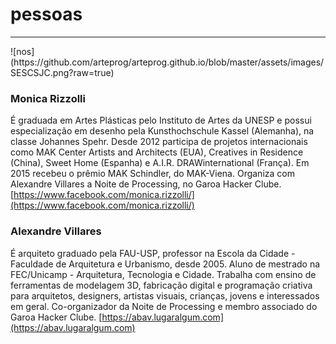 # pessoas
<hr>
![nos](https://github.com/arteprog/arteprog.github.io/blob/master/assets/images/SESCSJC.png?raw=true)

### Monica Rizzolli
É graduada em Artes Plásticas pelo Instituto de Artes da UNESP e possui especialização em desenho pela Kunsthochschule Kassel (Alemanha), na classe Johannes Spehr. Desde 2012 participa de projetos internacionais como MAK Center Artists and Architects (EUA), Creatives in Residence (China), Sweet Home (Espanha) e A.I.R. DRAWinternational (França). Em 2015 recebeu o prêmio MAK Schindler, do MAK-Viena. Organiza com Alexandre Villares a Noite de Processing, no Garoa Hacker Clube.
[https://www.facebook.com/monica.rizzolli/](https://www.facebook.com/monica.rizzolli/)
 
### Alexandre Villares
É arquiteto graduado pela FAU-USP, professor na Escola da Cidade - Faculdade de Arquitetura e Urbanismo, desde 2005. Aluno de mestrado na FEC/Unicamp - Arquitetura, Tecnologia e Cidade. Trabalha com ensino de ferramentas de modelagem 3D, fabricação digital e programação criativa para arquitetos, designers, artistas visuais, crianças, jovens e interessados em geral. Co-organizador da Noite de Processing e membro associado do Garoa Hacker Clube.
[https://abav.lugaralgum.com](https://abav.lugaralgum.com)

<!--#include virtual="a.html" --> 
